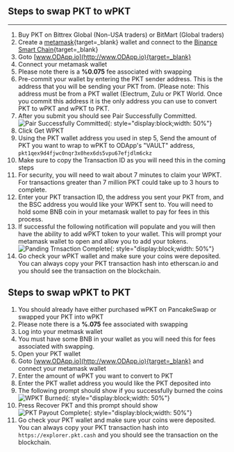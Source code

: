 ## Steps to swap PKT to wPKT

---
1. Buy PKT on Bittrex Global (Non-USA traders) or BitMart (Global traders)
2. Create a [metamask](https://metamask.io/download/){target=_blank} wallet and connect to the [Binance Smart Chain](https://academy.binance.com/en/articles/connecting-metamask-to-binance-smart-chain){target=_blank}
3. Goto [www.ODApp.io](http://www.ODApp.io){target=_blank}
4. Connect your metamask wallet
5. Please note there is a **%0.075** fee associated with swapping
6. Pre-commit your wallet by entering the PKT sender address. This is the address that you will be sending your PKT from. (Please note: This address must be from a PKT wallet (Electrum, Zulu or PKT World. Once you commit this address it is the only address you can use to convert PKT to wPKT and wPKT to PKT.
7. After you submit you should see Pair Successfully Committed.
![Pair Successfully Committed](/img/pair-successfully-committed.png){: style="display:block;width: 50%"}
8. Click Get WPKT
9. Using the PKT wallet address you used in step 5, Send the amount of PKT you want to wrap to wPKT to ODApp's "VAULT" address,
`pkt1qex9d4fjwc0nqr3x0hex6ds5vpu67efjdlm6ckz`
10. Make sure to copy the Transaction ID as you will need this in the coming steps
11. For security, you will need to wait about 7 minutes to claim your WPKT. For transactions greater than 7 million PKT could take up to 3 hours to complete.
12. Enter your PKT transaction ID, the address you sent your PKT from, and the BSC address you would like your WPKT sent to. You will need to hold some BNB coin in your metamask wallet to pay for fees in this process.
13. If successful the following notification will populate and you will then have the ability to add wPKT token to your wallet. This will prompt your metamask wallet to open and allow you to add your tokens.
![Panding Trnsaction Complete](/img/pending-complete.png){: style="display:block;width: 50%"}
14. Go check your wPKT wallet and make sure your coins were deposited. You can always copy your PKT transaction hash into etherscan.io and you should see the transaction on the blockchain.

## Steps to swap wPKT to PKT

1. You should already have either purchased wPKT on PancakeSwap or swapped your PKT into wPKT
2. Please note there is a **%.075** fee associated with swapping
3. Log into your metmask wallet
4. You must have some BNB in your wallet as you will need this for fees associated with swapping.
5. Open your PKT wallet
6. Goto [www.ODApp.io](http://www.ODApp.io){target=_blank} and connect your metamask wallet
7. Enter the amount of wPKT you want to convert to PKT
8. Enter the PKT wallet address you would like the PKT deposited into
9. The following prompt should show if you successfully burned the coins
![WPKT Burned](/img/wpkt-burned.png){: style="display:block;width: 50%"}
10. Press Recover PKT and this prompt should show
![PKT Payout Complete](/img/pkt-payout-complete.png){: style="display:block;width: 50%"}
11. Go check your PKT wallet and make sure your coins were deposited. You can always copy your PKT transaction hash into `https://explorer.pkt.cash` and you should see the transaction on the blockchain.